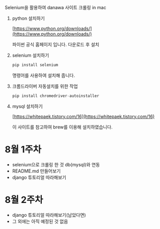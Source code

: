 Selenium을 활용하여 danawa 사이트 크롤링 in mac

1. python 설치하기 

    [https://www.python.org/downloads/](https://www.python.org/downloads/)

    파이썬 공식 홈페이지 입니다. 다운로드 후 설치

2. selenium 설치하기

    ```python
    pip install selenium
    ```

    명령어를 사용하여 설치해 줍니다.

3. 크롬드라이버 자동설치를 위한 작업

    ```python
    pip install chromedriver-autoinstaller
    ```

4. mysql 설치하기

    [https://whitepaek.tistory.com/16](https://whitepaek.tistory.com/16)

    이 사이트를 참고하여 brew를 이용해 설치하였습니다.

# 8월 1주차

- selenium으로 크롤링 한 것 db(mysql)와 연동
- README.md 만들어보기
- django 튜토리얼 따라해보기

# 8월 2주차

- django 튜토리얼 따라해보기(남았다면)
- 그 외에는 아직 예정된 것 없음